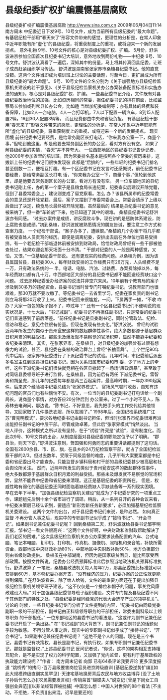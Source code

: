 # 县级纪委扩权扩编震慑基层腐败

县级纪委扩权扩编震慑基层腐败
http://www.sina.com.cn  2009年06月04日11:14  南方周末
中纪委近日下发9号、10号文件，成为当前所有县级纪委的“最大命题”。有基层纪检干部用“春天来了”形容文件带来的感觉，更理性的分析是，在常人印象中近年职能有所“虚化”的县级纪委，将重获制度上的重视，或将迎来一个新的发展拐点。
意外礼物
9号、10号文件的核心是对县级纪委扩权、扩编。
5月份，舒洪波进京参加全国首次县纪委书记大培训，意外地收到两份礼物——中纪委 9号、10号文件。舒洪波认真看了一遍后，深知其中的份量，马上将其传真回县纪委，让班子成员赶紧组织学习传达。
舒洪波是湖南省张家界市桑植县纪委书记。他的直觉没错。这两个文件当即成为培训班上讨论的主要话题，时至今日，更扩展成为所有县级纪委的“最大命题”。
9号、10号文件的全名分别为《关于加强地方县级纪检监察机关建设的若干意见》、《关于县级纪检监察机关办公办案装备配置标准和实施办法的通知》，核心是对县级纪委扩权、扩编。
一些县纪委书记介绍，文件既有对县级纪委政治地位的加强，比如资历相同的常委，担任纪委书记的排在前面，比如监察局长参加或列席县长办公会，比如适 当增加纪委编制等；亦有具体的经费和装备保障，比如2人一台电脑，4人一台打印机，7人以下配置一辆汽车，8到15人配置2辆，16到30人配置3辆等， 而且经费都由中央和省级负担。
有基层纪检干部用“春天来了”形容文件带来的感觉，更理性的分析是，在常人印象中近年职能有所“虚化”的县级纪委，将重获制度上的重视，或将迎来一个新的发展拐点。
现实困境
前任纪委书记要经费，是给常务副区长打电话，“你来我办公室一下，商量个事，”但轮到他这里，却是他要去常务副区长的办公室，看对方有没有空。
如果了解县级纪委的实情，“春天”并不算夸大。
一位西部地区的县纪委书记告诉记者，他2006年参加省里的培训班。因为常委排名基本是按照各个常委的资历来排，这拨新上任的纪委书记们很快发现彼 此都是“后排的”，一些年轻的纪委书记们排名甚至倒数一二，便相互打趣。有一个区纪委书记在发言时还感慨说，前任纪委书记要经费，是给常务副区长打电 话，“你来我办公室一下，商量个事，”但轮到他这里，却是他要去常务副区长的办公室，看对方有没有空。
另一位东部地区的县纪委书记刚上任，办的第一个案子是县粮食局长违纪案，纪委查实后建议开除党籍，但到了县委常委会上，建议则变成了留党察看。怎么 办？该县所属市的纪委常委会的意见还是开除党籍，最后，案子又摆到了市委常委会上。常委会请示了上级以后做出了决定，粮食局长最终被开除党籍。虽然最后的 结果是县纪委书记的意见被采纳了，但一番“车轮战”下来，他已知道了其中的艰难。
桑植县纪委书记舒洪波亦有同感。
“过去办案件是成绩，讲反腐败斗争，现在讲的是惩防体系建设，防止腐败也是成绩。”初到桑植，舒洪波就被熟悉情况的朋友告诫，要注意工作方式和查案力度。
一个纪检干部说，“案子办多了，遭嫉恨。”桑植的几个办案干将几乎都有被受查处人员责骂的经历。即便是调离纪委，安排出去后在外单位也容易受排挤。有一个老纪检干部临退休前被安排到财政局，恰恰财政局曾经有一些干部被他查处过，结果欢迎会那天场面十分冷清。“
干部对纪委的人一般是两种感觉，又怕，又恨。”一位基层纪委干部说。
还有更现实的经费问题。以桑植为例，因为该县属国贫县，县纪委30人，每年财政安排的工作经费只有26万元，人头经费不足一万，只有政法系统的一 半。电话、电脑、汽油、过路费、办案费除掉以外，每年经费缺口都有几十万。中西部地区大部分的县纪委书记都不能回避经费缺口这个问题。
过去那种纪委爱办经济案的说法并非空穴来风。10年前有个教育局的案子涉及到30多万的违纪资金，县委书记当时曾专门叮嘱纪委书记，说教育部门也很 艰难，那30万就不要收缴了。等纪委书记一去省里学习，纪委在家负责的副书记则立马将那30万收了上来。纪委书记回来很尴尬，一问，下属两手一摊，“不收 咋办？大家一包包的条子报不了，咋过年？”
还有一个区县纪委书记们不便明说的现实状况是，十七大后，“书记减副”，纪委书记不再担任副书记，只是常委的纪委书记们普遍感到了前后落差。“前任纪委书记是县委副书记，同时分管政法、纪检、信访和稳定，意见往往很有份量。但现在发现有些变化。”舒洪波说。
曾经的试验
近两年所发生的类似于贵州瓮安这样的数起群体性事件，绝大多数都源于基层群众日积月累的利益受损。那些未及爆发就不易察觉的官场积弊，显然不能靠中纪委和省纪委来清理。
其实，在张家界市，在桑植县，对县级纪委的加强曾有过很有想像力的试验，甚至，县纪委在桑植的政治舞台上曾经“长袖善舞”。
上个世纪90年代中后期，张家界市纪委进行了下派纪委书记的试验。几年时间，市纪委前后派出多名室主任到区县担任纪委书记。因为关系归属市纪委和市 委，少了地方上的牵绊，这些下派纪委书记们很快就竞相在各区县掀起了一场场“廉政风暴”，甚至敢于对同级县委领导班子进行监督。在桑植县，因为前后有两任 下派纪委书记，雷智勇和胡圣虎，那几年的纪委每年都是两三百起案件，最高峰时期，一年办390起案件。后来这个经验被中纪委总结为“张家界模式”。
官场风气顿时收敛，自知有违纪问题的官员们也有些惴惴不安。有次，一位当时的县纪委副书记打电话给一个副局长，说商量个事情，对方答应20分钟后到 办公室来。过了一个小时不见人，陈寿林去电询问，那边说，“陈书记，不好意思，我先把手头的工作交代给其他领导，又回家取了几件换洗衣服，所以耽搁了。”
1998年后，全国纪检系统推广江苏“曹克明模式”，要求各地纪委书记由副书记担任，但当时张家界市纪委很难再派出能担任副书记的中层干部。尽管成效卓著，但此后“张家界模式”悄然淡出。
当地人评价，这种模式之所以没有坚持，在于“试验”终究是“试验”，没有制度化。而此次9号、10号文件的出台，从制度层面对县级纪委的职能定位予以了明确。
“郡县治，则天下安，”舒洪波注意到，贺国强和何勇同志的重要讲话都提到了这句话。
全国有2800余县、市、区、旗，在县乡的24万纪检监察干部，就占了全国纪检监察干部的2/3。但过去数年，受限于同级监督的难度，几乎所有大案要案都是中纪委和省纪委出马才能查办。只能监督乡镇科局和村干部的县级纪委甚少被高层和社会舆论所关注。
然而，近两年所发生的类似于贵州瓮安这样的数起群体性事件，绝大多数都源于基层群众日积月累的利益受损。那些未及爆发就不易察觉的官场积弊，显然不能靠中纪委和省纪委来清理。这正是基层纪委的职责所在。
但是，权威性略有弱化的基层纪委还同时面临着缺经费缺人手缺装备等一系列现实困境。
早在去年下半年，“加强县级纪检监察机关建设”就成为了中纪委研究的一项重点工作，课题组先后到十余个省市进行了调研。稍后，从一系列召开的各种会议来看，中纪委决策层已经认识到，要适应“新形势新任务新要求”，必须加强基层纪检监察机关委建设。
这两个文件的出台，对于县纪委书记们来说，是种必然。
如何真正监督
不再分管人事之后，现实中的专职副书记似乎成了“接待书记”、“开会书记”。如果副书记兼任纪委书记呢？
回到桑植第二天，舒洪波就给县委书记邹宇明汇报。邹书记一看文件很高兴：“这两个文件好啊，中央财政和省财政帮助解决了我们老区的困难。”
这次县级纪检监察机关办公办案要求装备配置的汽车、台式电脑、笔记本电脑、复印机、打印机、传真机、摄像机、照相机和录音笔，补缺所需资金，西部地区中央财政补助80%，中部地区中央财政补助50%，地方负担部分则由省级财政提供。
桑植虽在中部湖南，但因为是国家级贫困县，能比照享受西部政策。按照文件所说，纪委办公经费预算标准此后参照当地政法机关预算标准执行。舒洪波算了 一笔账，桑植县政法机关每人每年2万，那县纪委按此标准就可以安排到60万，基本够纪委办案开支，“没有经济的压力，纪委办案的公正性就更能得到保障。”
在舒洪波看来，除了给人给钱，文件的最重要方面还在于提出加强县级纪检监察机关领导班子建设，“这不仅仅是一个排位和帽子的问题，事关党风廉政建设大局。”
对于加强县级纪委领导班子组织建设，文件专门提及县级纪委不同于其他部门的特殊之处，“县级纪委是经同级党的代表大会选举产生的领导机关”。讨论的 时候，一些县纪委书记专门分析了文件提到的内容，“纪委书记由同级党委副职一级的干部担任，副书记由正科级领导职务的干部担任，常委由副科级以上领导职务 的干部担任。”
一位东部地区的县委书记的看法是，“这或许为副书记兼任纪委书记开启了一条出路。”
在“书记减副”的大背景下，副书记兼任副书记的话题似乎较为敏感。
不再分管人事之后，现实中的专职副书记似乎成了“接待书记”、“开会书记”。如果副书记兼任纪委书记呢？
“这绝不是个人的问题。现在是三个书记，县委书记有决策权，县长是副书记，有执行权，如果专职副书记兼任纪委书记，那就是监督权，”上述县纪委书记 反问记者说，“你说，这样的架构相互支持相互配合，是不是实现了权力的科学配置，又加强了党内监督，更有利于基层政权的执政能力建设呢？”作者： 南方周末记者 向郢
已有64条评论我要评论
更多深度报道
“跳桥秀”的拷问
·百万县级要害岗位官员进京跨级直训
[基层纪委逆势扩编][如此大规模跨级直训实属罕见]
·天津宅基地换房背后农民与地方收益博弈
[没了土地子孙后代怎么办][农民需要发言权]
·传销枭首“蝴蝶夫人”蜕变记
[曾是下岗女工自强创业典范]][以非法经营罪被批捕]
·中国怎么想：中国人对世界的88个看法
[不主动，不拒绝，不负责][出来混，迟早是要还的]

